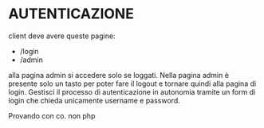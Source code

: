 # AUTENTICAZIONE #

client deve avere queste pagine:
- /login
- /admin 


alla pagina admin si accedere solo se loggati. Nella pagina admin è presente solo un tasto per poter fare il logout e tornare quindi alla pagina di login. Gestisci il processo di autenticazione in autonomia tramite un form di login che chieda unicamente username e password. 

Provando con co. non php

